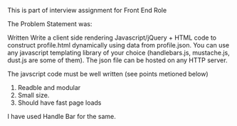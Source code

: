 
This is part of interview assignment for Front End Role

The Problem Statement was:  

Written Write a client side rendering Javascript/jQuery + HTML code to construct profile.html dynamically using data from profile.json. You can use any javascript templating library of your choice (handlebars.js, mustache.js, dust.js are some of them). The json file can be hosted on any HTTP server.

The javscript code must be well written (see points metioned below)

1. Readble and modular
2. Small size.
3. Should have fast page loads


I have used Handle Bar for the same.
